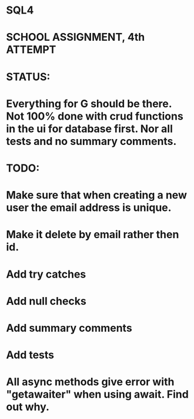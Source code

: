 # SQL4
# SCHOOL ASSIGNMENT, 4th ATTEMPT
#
# STATUS:
# Everything for G should be there. Not 100% done with crud functions in the ui for database first. Nor all tests and no summary comments.
#
# TODO:
# Make sure that when creating a new user the email address is unique.
# Make it delete by email rather then id.
# Add try catches
# Add null checks
# Add summary comments
# Add tests
#
# All async methods give error with "getawaiter" when using await. Find out why.
